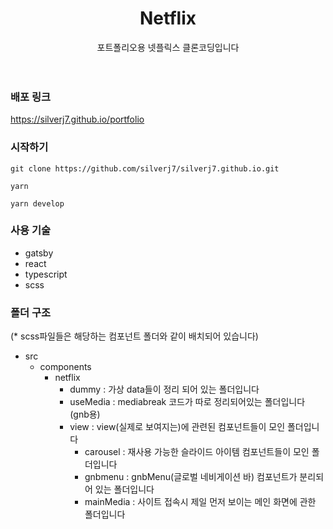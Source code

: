 <h1 align="center"> Netflix </h1>
<div align="center"> 포트폴리오용 넷플릭스 클론코딩입니다 </div>

<br>
<br>


### 배포 링크
https://silverj7.github.io/portfolio

### 시작하기
<pre><code>git clone https://github.com/silverj7/silverj7.github.io.git</code></pre>
<pre><code>yarn</code></pre>
<pre><code>yarn develop</code></pre>

### 사용 기술
- gatsby
- react
- typescript
- scss

### 폴더 구조
(* scss파일들은 해당하는 컴포넌트 폴더와 같이 배치되어 있습니다)

- src
  - components
    - netflix
      - dummy : 가상 data들이 정리 되어 있는 폴더입니다
      - useMedia : mediabreak 코드가 따로 정리되어있는 폴더입니다 (gnb용)
      - view : view(실제로 보여지는)에 관련된 컴포넌트들이 모인 폴더입니다
        - carousel : 재사용 가능한 슬라이드 아이템 컴포넌트들이 모인 폴더입니다
        - gnbmenu : gnbMenu(글로벌 네비게이션 바) 컴포넌트가 분리되어 있는 폴더입니다
        - mainMedia : 사이트 접속시 제일 먼저 보이는 메인 화면에 관한 폴더입니다
              

